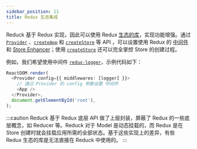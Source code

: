 ```yaml
---
sidebar_position: 11
title: Redux 生态集成
---
```


Reduck 基于 Redux 实现，因此可以使用 Redux [生态的库](https://redux.js.org/introduction/ecosystem)，实现功能增强。通过 [`Provider`](/docs/apis/app/runtime/model/Provider) 、[`createApp`](/docs/apis/app/runtime/model/create-app) 和 [`createStore`](/docs/apis/app/runtime/model/create-store) 等 API ，可以设置使用 Redux 的 [中间件](https://redux.js.org/understanding/thinking-in-redux/glossary#middleware) 和 [Store Enhancer](https://redux.js.org/understanding/thinking-in-redux/glossary#store-enhancer)；使用 [`createStore`](/docs/apis/app/runtime/model/create-store) 还可以完全掌控 Store 的创建过程。

例如，我们希望使用中间件 [`redux-logger`](https://github.com/LogRocket/redux-logger)，示例代码如下：

```ts
ReactDOM.render(
  <Provider config={{ middlewares: [logger] }}>
    // 通过 Provider 的 config 参数设置 中间件
    <App />
  </Provider>,
  document.getElementById('root'),
);
```

:::caution
Reduck 基于 Redux 底层 API 做了上层封装，屏蔽了 Redux 的一些底层概念，如 Reducer 等。Reduck 对于 Model 是动态挂载的，而 Redux 是在 Store 创建时就会挂载应用所需的全部状态。基于这些实现上的差异，有些 Redux 生态的库是无法直接在 Reduck 中使用的。
:::
